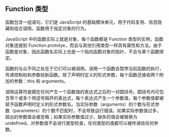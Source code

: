 ## Function 类型 ##

函数包含一组语句，它们是 JavaScript 的基础模块单元，用于代码复用、信息隐藏和组合调用。函数用于指定对象的行为。

JavaScript 中的函数实际上就是对象，每个函数都是 Function 类型的实例，函数对象连接到 Function.prototye，而且与其他引用类型一样具有属性和方法。由于函数是对象，因此函数名实际上也是一个指向函数对象的指针，不会与某个函数绑定。

函数的与众不同之处在于它们可以被调用。调用一个函数会暂停当前函数的执行，传递控制权和参数给新函数。除了声明时定义的形式参数，每个函数还接收两个附加的参数：this 和 arguments。

调用运算符是跟在任何产生一个函数值的表达式之后的一对圆括号。圆括号内可包含零个或多个用逗号隔开的表达式，每个表达式产生一个参数值，每个参数值都被赋予函数声明时定义的形式参数名。当实际参数（arguments）的个数与形式参数（parameters）的个数不匹配时，不会导致运行错误。如果实际参数值过多，超出的参数值会被忽略；如果实际参数值过少，缺失的值会被替换为 undefined。对参数值不会进行类型检查，任何类型的值都可以被传递给任何参数。 